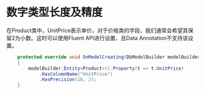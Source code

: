 # 数字类型长度及精度

在Product类中，UnitPrice表示单价，对于价格类的字段，我们通常会希望其保留2为小数。这时可以使用Fluent API进行设置，且Data Annotation不支持该设置。

```csharp
    protected override void OnModelCreating(DbModelBuilder modelBuilder)
    {
        modelBuilder.Entity<Product>().Property(t => t.UnitPrice)
            .HasColumnName("UnitPrice")
            .HasPrecision(18, 2);
    }
```